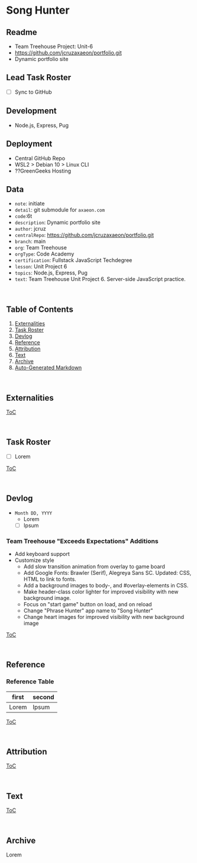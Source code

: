 


# Song Hunter

## Readme
- Team Treehouse Project: Unit-6
- https://github.com/jcruzaxaeon/portfolio.git
- Dynamic portfolio site

## Lead Task Roster
- [ ] Sync to GitHub

## Development
- Node.js, Express, Pug

## Deployment
- Central GitHub Repo
- WSL2 > Debian 10 > Linux CLI
- ??GreenGeeks Hosting

## Data
- `note`: initiate
- `detail`: git submodule for `axaeon.com`
- `code`:6t
- `description`: Dynamic portfolio site
- `author`: jcruz
- `centralRepo`: https://github.com/jcruzaxaeon/portfolio.git
- `branch`: main
- `org`: Team Treehouse
- `orgType`: Code Academy
- `certification`: Fullstack JavaScript Techdegree
- `lesson`: Unit Project 6
- `topics`: Node.js, Express, Pug
- `text`: Team Treehouse Unit Project 6. Server-side JavaScript practice.

<br>



## Table of Contents
1. [Externalities](#externalities)
1. [Task Roster](#task-roster)
1. [Devlog](#devlog)
1. [Reference](#reference)
1. [Attribution](#attribution)
1. [Text](#text)
1. [Archive](#archive)
1. [Auto-Generated Markdown](#auto-generated-markdown-jsdoc3-for-appjs)

<br>



## Externalities


[ToC](#table-of-contents)

<br>



## Task Roster
- [ ] Lorem

[ToC](#table-of-contents)

<br>



## Devlog
- `Month DD, YYYY`
   - Lorem
   	- [ ] Ipsum

### Team Treehouse "Exceeds Expectations" Additions
- Add keyboard support
- Customize style
   - Add slow transition animation from overlay to game board
   - Add Google Fonts: Brawler (Serif), Alegreya Sans SC.  Updated: CSS, HTML to link to fonts.
   - Add a background images to body-, and #overlay-elements in CSS.
   - Make header-class color lighter for improved visibility with new background image.
   - Focus on "start game" button on load, and on reload
   - Change "Phrase Hunter" app name to "Song Hunter"
   - Change heart images for improved visibility with new background image

[ToC](#table-of-contents)

<br>



## Reference

### Reference Table
| first         | second                           |
| ------------- | -------------------------------- |
| Lorem         | Ipsum                            |

[ToC](#table-of-contents)

<br>



## Attribution

[ToC](#table-of-contents)

<br>



## Text

[ToC](#table-of-contents)

<br>



## Archive
Lorem

